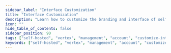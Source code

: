 ```yaml
---
sidebar_label: "Interface Customization"
title: "Interface Customization"
description: "Learn how to customize the branding and interface of self-hosted Palette VerteX."
icon: ""
hide_table_of_contents: false
sidebar_position: 90
tags: ["self-hosted", "vertex", "management", "account", "customize-interface"]
keywords: ["self-hosted", "vertex", "management", "account", "customize-interface"]
---
```


<PartialsComponent
  category="self-hosted"
  name="customize-interface"
  edition="VerteX"
  reference="Palette VerteX"
  version="Palette VerteX"
  andor="Palette VerteX"
/>

